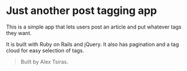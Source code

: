 # Just another post tagging app

This is a simple app that lets users post an article and put whatever tags they want.

It is built with Ruby on Rails and jQuery. It also has pagination and a tag cloud for easy selection of tags.

> Built by Alex Tsiras.
